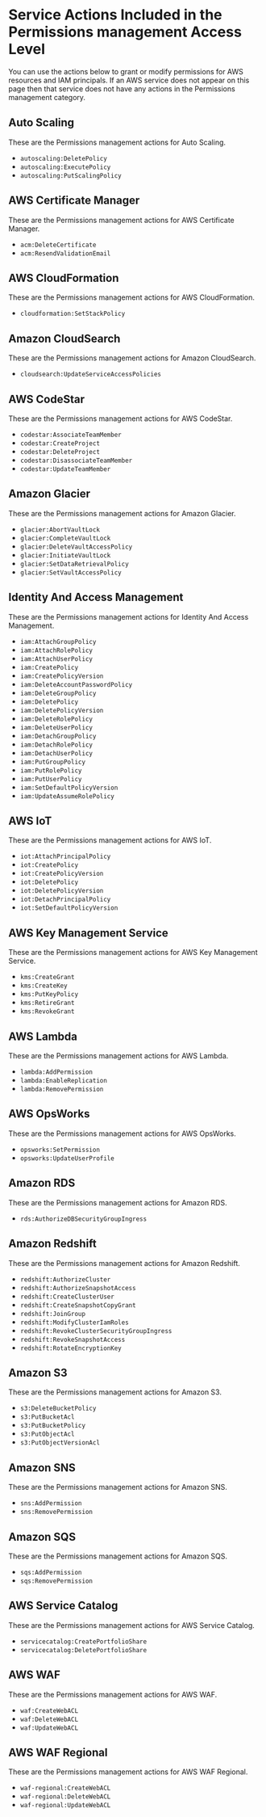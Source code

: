 # Service Actions Included in the Permissions management Access Level<a name="reference_access-level_permissions"></a>

You can use the actions below to grant or modify permissions for AWS resources and IAM principals\. If an AWS service does not appear on this page then that service does not have any actions in the Permissions management category\.

## Auto Scaling<a name="ag_permissions_autoscaling"></a>

These are the Permissions management actions for Auto Scaling\.
+  `autoscaling:DeletePolicy` 
+  `autoscaling:ExecutePolicy` 
+  `autoscaling:PutScalingPolicy` 

## AWS Certificate Manager<a name="ag_permissions_acm"></a>

These are the Permissions management actions for AWS Certificate Manager\.
+  `acm:DeleteCertificate` 
+  `acm:ResendValidationEmail` 

## AWS CloudFormation<a name="ag_permissions_cloudformation"></a>

These are the Permissions management actions for AWS CloudFormation\.
+  `cloudformation:SetStackPolicy` 

## Amazon CloudSearch<a name="ag_permissions_cloudsearch"></a>

These are the Permissions management actions for Amazon CloudSearch\.
+  `cloudsearch:UpdateServiceAccessPolicies` 

## AWS CodeStar<a name="ag_permissions_codestar"></a>

These are the Permissions management actions for AWS CodeStar\.
+  `codestar:AssociateTeamMember` 
+  `codestar:CreateProject` 
+  `codestar:DeleteProject` 
+  `codestar:DisassociateTeamMember` 
+  `codestar:UpdateTeamMember` 

## Amazon Glacier<a name="ag_permissions_glacier"></a>

These are the Permissions management actions for Amazon Glacier\.
+  `glacier:AbortVaultLock` 
+  `glacier:CompleteVaultLock` 
+  `glacier:DeleteVaultAccessPolicy` 
+  `glacier:InitiateVaultLock` 
+  `glacier:SetDataRetrievalPolicy` 
+  `glacier:SetVaultAccessPolicy` 

## Identity And Access Management<a name="ag_permissions_iam"></a>

These are the Permissions management actions for Identity And Access Management\.
+  `iam:AttachGroupPolicy` 
+  `iam:AttachRolePolicy` 
+  `iam:AttachUserPolicy` 
+  `iam:CreatePolicy` 
+  `iam:CreatePolicyVersion` 
+  `iam:DeleteAccountPasswordPolicy` 
+  `iam:DeleteGroupPolicy` 
+  `iam:DeletePolicy` 
+  `iam:DeletePolicyVersion` 
+  `iam:DeleteRolePolicy` 
+  `iam:DeleteUserPolicy` 
+  `iam:DetachGroupPolicy` 
+  `iam:DetachRolePolicy` 
+  `iam:DetachUserPolicy` 
+  `iam:PutGroupPolicy` 
+  `iam:PutRolePolicy` 
+  `iam:PutUserPolicy` 
+  `iam:SetDefaultPolicyVersion` 
+  `iam:UpdateAssumeRolePolicy` 

## AWS IoT<a name="ag_permissions_iot"></a>

These are the Permissions management actions for AWS IoT\.
+  `iot:AttachPrincipalPolicy` 
+  `iot:CreatePolicy` 
+  `iot:CreatePolicyVersion` 
+  `iot:DeletePolicy` 
+  `iot:DeletePolicyVersion` 
+  `iot:DetachPrincipalPolicy` 
+  `iot:SetDefaultPolicyVersion` 

## AWS Key Management Service<a name="ag_permissions_kms"></a>

These are the Permissions management actions for AWS Key Management Service\.
+  `kms:CreateGrant` 
+  `kms:CreateKey` 
+  `kms:PutKeyPolicy` 
+  `kms:RetireGrant` 
+  `kms:RevokeGrant` 

## AWS Lambda<a name="ag_permissions_lambda"></a>

These are the Permissions management actions for AWS Lambda\.
+  `lambda:AddPermission` 
+  `lambda:EnableReplication` 
+  `lambda:RemovePermission` 

## AWS OpsWorks<a name="ag_permissions_opsworks"></a>

These are the Permissions management actions for AWS OpsWorks\.
+  `opsworks:SetPermission` 
+  `opsworks:UpdateUserProfile` 

## Amazon RDS<a name="ag_permissions_rds"></a>

These are the Permissions management actions for Amazon RDS\.
+  `rds:AuthorizeDBSecurityGroupIngress` 

## Amazon Redshift<a name="ag_permissions_redshift"></a>

These are the Permissions management actions for Amazon Redshift\.
+  `redshift:AuthorizeCluster` 
+  `redshift:AuthorizeSnapshotAccess` 
+  `redshift:CreateClusterUser` 
+  `redshift:CreateSnapshotCopyGrant` 
+  `redshift:JoinGroup` 
+  `redshift:ModifyClusterIamRoles` 
+  `redshift:RevokeClusterSecurityGroupIngress` 
+  `redshift:RevokeSnapshotAccess` 
+  `redshift:RotateEncryptionKey` 

## Amazon S3<a name="ag_permissions_s3"></a>

These are the Permissions management actions for Amazon S3\.
+  `s3:DeleteBucketPolicy` 
+  `s3:PutBucketAcl` 
+  `s3:PutBucketPolicy` 
+  `s3:PutObjectAcl` 
+  `s3:PutObjectVersionAcl` 

## Amazon SNS<a name="ag_permissions_sns"></a>

These are the Permissions management actions for Amazon SNS\.
+  `sns:AddPermission` 
+  `sns:RemovePermission` 

## Amazon SQS<a name="ag_permissions_sqs"></a>

These are the Permissions management actions for Amazon SQS\.
+  `sqs:AddPermission` 
+  `sqs:RemovePermission` 

## AWS Service Catalog<a name="ag_permissions_servicecatalog"></a>

These are the Permissions management actions for AWS Service Catalog\.
+  `servicecatalog:CreatePortfolioShare` 
+  `servicecatalog:DeletePortfolioShare` 

## AWS WAF<a name="ag_permissions_waf"></a>

These are the Permissions management actions for AWS WAF\.
+  `waf:CreateWebACL` 
+  `waf:DeleteWebACL` 
+  `waf:UpdateWebACL` 

## AWS WAF Regional<a name="ag_permissions_waf-regional"></a>

These are the Permissions management actions for AWS WAF Regional\.
+  `waf-regional:CreateWebACL` 
+  `waf-regional:DeleteWebACL` 
+  `waf-regional:UpdateWebACL` 